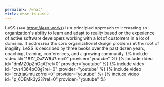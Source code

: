```yaml
---
permalink: /what/
title: What is LeSS?
---
```

LeSS (see <https://less.works>) is a principled approach to increasing an organization's ability to learn and adapt to reality based on the experience of active software developers working with a lot of customers in a lot of domains.  It addresses the core organizational design problems at the root of inagility.  LeSS is described by three books over the past dozen years, coaching, training, conferences, and a growing community.
{% include video id="1BZf_Oa7W94?rel=0" provider="youtube" %} 
{% include video id="dmMZ0pZhOgA?rel=0" provider="youtube" %} 
{% include video id="cvz4364pC0g?rel=0" provider="youtube" %}
{% include video id="cr2rjaGmUzo?rel=0" provider="youtube" %}
{% include video id="p_6OEMk3y28?rel=0" provider="youtube" %}

